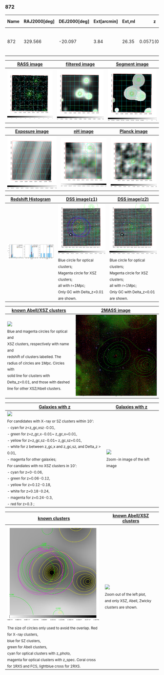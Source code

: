 <div STYLE="page-break-after: always;"></div>

### 872

|Name|RAJ2000[deg]|DEJ2000[deg] |Ext[arcmin]| Ext,ml | z | z_src| C|GC(XSZ,Delta_z<0.01)| GC(OPT,Delta_z<0.01)|GC| R_sig[arcmin] | R500[arcmin] | R500[Mpc]| CRsig[c/s] | CR500[c/s] |L500[1E44 erg/s]|F500[1E-12 erg/s/cm^2]| M500[1E14 Msun]|Tx[keV]|Cnt_sig|Beta|Rc[arcmin]|Comment|Alias|
|---|---|---|---|---|---|------|---|--------|---------|----------|---|---|---|---|---|---|---|---|---|---|---|---|---|---|
|872| 329.566| -20.097| 3.84| 26.35| 0.0571(0.005)| z1, z_xsz| B| L03, MCXC| A, N, W| A, L03, MCXC, N, SWXCS, W| 12.356| 10.666| 0.708| 0.195(0.082)| 0.191(0.080)| 0.269(0.062)| 3.455(0.791)| 1.07(0.12)| 2.27(0.17)| 56.5| 0.890(-0.114+0.078)| 5.842(-1.083+0.842)| -| k462|

|[RASS image](../image/872/872_img.pdf)|[filtered image](../image/872/872_fil.pdf)|[Segment image](../image/872/872_seg.pdf)|
|-------------------|--------------------|-------------------|
| <img src="../image/872/872_img.png" width="300">  | <img src="../image/872/872_fil.png" width="300">   | <img src="../image/872/872_seg.png" width="300">  |

|[Exposure image](../image/872/872_mex.pdf)| [nH image](../image/872/872_nh.pdf)| [Planck image](../image/872/872_p.pdf)|
|-------------------|--------------------|-------------------|
|<img src="../image/872/872_mex.png" width="300">   | <img src="../image/872/872_nh.png" width="300">    | <img src="../image/872/872_p.png" width="300"> |

|[Redshift Histogram](../image/872/872_zg.pdf) | [DSS image(z1)](../image/872/872_dss_z1.pdf)      |  [DSS image(z2)](../image/872/872_dss_z2.pdf)    |
|-------------------|--------------------|-------------------|
|<img src="../image/872/872_zg.png" width="300"> |<img src="../image/872/872_dss_z1.png" width="300"> <sub><br>Blue circle for optical clusters; <br>Magenta circle for XSZ clusters; <br>all with r=1Mpc; <br>Only GC with Delta_z<0.01 are shown. </sub>| <img src="../image/872/872_dss_z2.png" width="300"><sub><br>Blue circle for optical clusters; <br>Magenta circle for XSZ clusters; <br>all with r=1Mpc; <br>Only GC with Delta_z<0.01 are shown. </sub> |

|[known Abell/XSZ clusters](../image/872/872_m.pdf) | [2MASS image](../image/872/872_2mass.pdf)      |
|-------------------|-------------------|
|<img src=../image/872/872_m.png width="300"> <br><sub>Blue and magenta circles for optical and <br>XSZ clusters, respectively with name and <br>redshift of clusters labelled. The <br>radius of circles are 1Mpc. Circles with <br>solid line for clusters with <br>Delta_z<0.01, and those with dashed <br>line for other XSZ/Abell clusters.        </sub>|<img src="../image/872/872_2mass.png" width="300">  |

|[Galaxies with z](../image/872/872_opt_ned.pdf) |[Galaxies with z](../image/872/872_opt_ned_zoom.pdf) |
|-------------------|-------------------|
| <img src=../image/872/872_opt_ned.png width="300"> <br><sub> For candidates with X-ray or SZ clusters within 10': <br> - cyan for z<z_gc,xsz-0.01, <br> - green for z=z_gc,x-0.01~ z_gc,x+0.01, <br> - yellow for z=z_gc,sz-0.01~ z_gc,sz+0.01, <br> - white for z between z_gc,x and z_gc,sz, and Delta_z > 0.01, <br> - magenta for other galaxies; <br>For candiates with no XSZ clusters in 10': <br> - cyan for z=0-0.06, <br> - green for z=0.06-0.12, <br> - yellow for z=0.12-0.18, <br> - white for z=0.18-0.24, <br> - magenta for z=0.24-0.3, <br> - red for z>0.3 ;  </sub>|<img src=../image/872/872_opt_ned_zoom.png width="300">  <br><sub> Zoom-in image of the left image</sub>|

|[known clusters](../image/872/872_gc.pdf) |[known Abell/XSZ clusters](../image/872/872_gc_large.pdf) |
|-------------------|-------------------|
| <img src=../image/872/872_gc.png width="300"> <br><sub> The size of circles only used to avoid the overlap. Red for X-ray clusters, <br> blue for SZ clusters, <br> green for Abell clusters, <br> cyan for optical clusters with z_photo, <br> magenta for optical clusters with z_spec. Coral cross for 1RXS and FCS, lightblue cross for 2RXS. </sub>|<img src=../image/872/872_gc_large.png width="300"> <br><sub> Zoom out of the left plot, <br> and only XSZ, Abell, Zwicky clusters are shown. </sub> |



